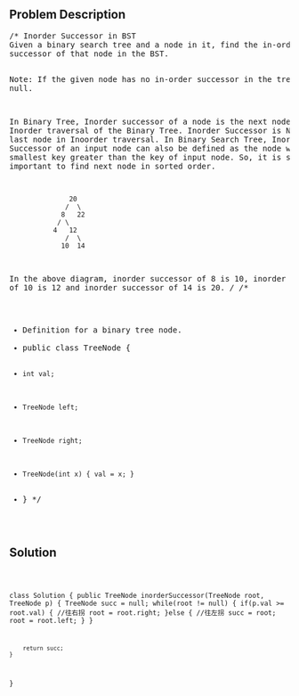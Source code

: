 <!--
<style>
  body { font-family: Arial, sans-serif; }
  .container { max-width: 100%; margin: auto; padding: 20px; }
  .comment-block { background-color: #f9f9f9; padding: 10px; border-left: 5px solid #ccc; max-width: 500px; margin: auto; word-wrap: break-word; white-space: pre-wrap; }
  .code-block { background-color: #f4f4f4; padding: 10px; border: 1px solid #ddd; }
</style>
-->

<div class='container'>
<h2>Problem Description</h2>
<div class='comment-block'>
<pre>
/* Inorder Successor in BST
Given a binary search tree and a node in it, find the in-order 
successor of that node in the BST.

Note: If the given node has no in-order successor in the tree, return null.

In Binary Tree, Inorder successor of a node is the next node in 
Inorder traversal of the Binary Tree. 
Inorder Successor is NULL for the last node in Inoorder traversal.
In Binary Search Tree, Inorder Successor of an input node can also 
be defined as the node with the smallest key greater than the key of input node. 
So, it is sometimes important to find next node in sorted order.

                   20
                  /  \
                 8   22
                / \
               4   12
                  /  \
                 10  14 

In the above diagram, inorder successor of 8 is 10, 
inorder successor of 10 is 12 and inorder successor of 14 is 20.
*/
/**
 * Definition for a binary tree node.
 * public class TreeNode {
 *     int val;
 *     TreeNode left;
 *     TreeNode right;
 *     TreeNode(int x) { val = x; }
 * }
 */
</pre>
</div>

<h2>Solution</h2>
<div class='code-block'>
<pre><code class='language-java'>

class Solution {
    public TreeNode inorderSuccessor(TreeNode root, TreeNode p) {
        TreeNode succ = null;
        while(root != null) {
            if(p.val >= root.val) { //往右拐
                root = root.right;
            }else { //往左拐
                succ = root;
                root = root.left;
            }
        }
        
        return succ;
    }
}</code></pre>
</div>
</div>
